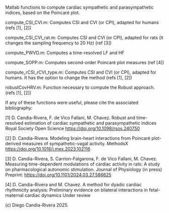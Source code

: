 Matlab functions to compute cardiac sympathetic and parasympathetic indices, based on the Poincaré plot.

compute_CSI_CVI.m: Computes CSI and CVI (or CPI), adapted for humans (refs [1], [2])

compute_CSI_CVI_rat.m: Computes CSI and CVI (or CPI), adapted for rats (it changes the sampling frequency to 20 Hz)  (ref [3])

compute_PWVD.m: Computes a time-resolved LF and HF  

compute_SOPP.m: Computes second-order Poincaré plot measures  (ref [4])

compute_rCSI_rCVI_type.m: Computes CSI and CVI (or CPI), adapted for humans. It has the option to change the method (refs [1], [2])

robustCovHRV.m: Function necessary to compute the Robust approach.  (refs [1], [2])

If any of these functions were useful, please cite the associated bibliography:

[1] D. Candia-Rivera, F. de Vico Fallani, M. Chavez.
Robust and time-resolved estimation of cardiac sympathetic and parasympathetic indices
Royal Society Open Science
https://doi.org/10.1098/rsos.240750

[2] D. Candia-Rivera. 
Modeling brain-heart interactions from Poincaré plot-derived measures of sympathetic-vagal activity.
MethodsX 
https://doi.org/10.1016/j.mex.2023.102116

[3] D. Candia-Rivera, S. Carrion-Falgarona, F. de Vico Fallani, M. Chavez.
Measuring time-dependent modulations of cardiac activity in rats: A study on pharmacological autonomic stimulation.
Journal of Physiology (in press)
Preprint: https://doi.org/10.1101/2024.03.27.586625

[4] D. Candia-Rivera and M. Chavez.
A method for dyadic cardiac rhythmicity analysis: Preliminary evidence on bilateral interactions in fetal-maternal cardiac dynamics
Under review

(c) Diego Candia-Rivera 2025.
